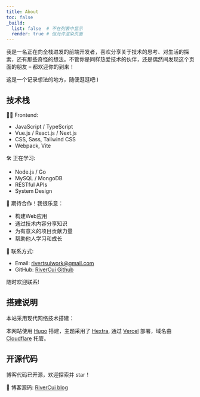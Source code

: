 ```yaml
---
title: About
toc: false
_build:
  list: false  # 不在列表中显示
  render: true # 但允许渲染页面
---
```


我是一名正在向全栈进发的前端开发者，喜欢分享关于技术的思考、对生活的探索，还有那些奇怪的想法。不管你是同样热爱技术的伙伴，还是偶然间发现这个页面的朋友 – 都欢迎你的到来！

这是一个记录想法的地方，随便逛逛吧:)

## 技术栈

👩‍💻 Frontend:

- JavaScript / TypeScript
- Vue.js / React.js / Next.js
- CSS, Sass, Tailwind CSS
- Webpack, Vite

🛠️ 正在学习:

- Node.js / Go
- MySQL / MongoDB
- RESTful APIs
- System Design

💼 期待合作！我很乐意：

- 构建Web应用
- 通过技术内容分享知识
- 为有意义的项目贡献力量
- 帮助他人学习和成长

📮 联系方式:

- Email: [rivertsuiwork@gmail.com](mailto:rivertsuiwork@gmail.com)
- GitHub: [RiverCui Github](https://github.com/RiverCui)

随时欢迎联系!

## 搭建说明

本站采用现代网络技术搭建：

本网站使用 [Hugo](https://gohugo.io/) 搭建，主题采用了 [Hextra](https://github.com/imfing/hextra), 通过 [Vercel](https://vercel.com/) 部署，域名由 [Cloudflare](https://www.cloudflare.com/) 托管。

## 开源代码

博客代码已开源，欢迎探索并 star！

📂 博客源码: [RiverCui blog](https://github.com/RiverCui/blog)
